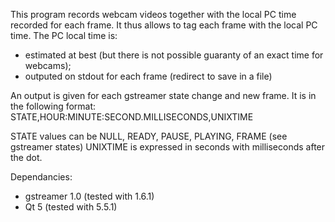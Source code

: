 This program records webcam videos together with the local PC time recorded for each frame. It thus allows to tag each frame with the local PC time.
The PC local time is:
- estimated at best (but there is not possible guaranty of an exact time for webcams);
- outputed on stdout for each frame (redirect to save in a file)

An output is given for each gstreamer state change and new frame. It is in the following format:
STATE,HOUR:MINUTE:SECOND.MILLISECONDS,UNIXTIME

STATE values can be NULL, READY, PAUSE, PLAYING, FRAME (see gstreamer states)
UNIXTIME is expressed in seconds with milliseconds after the dot.

Dependancies:
- gstreamer 1.0 (tested with 1.6.1)
- Qt 5 (tested with 5.5.1)
